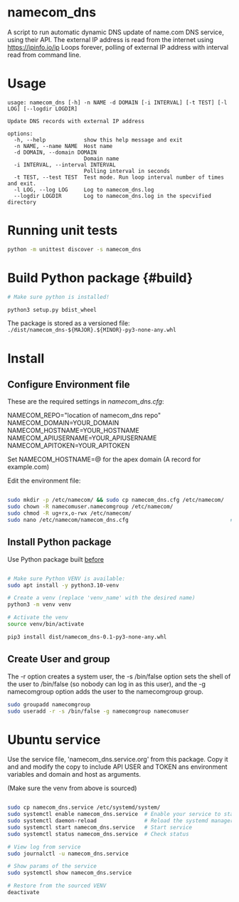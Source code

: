 # namecom_dns

A script to run automatic dynamic DNS update of name.com DNS service, using their API.
The external IP address is read from the internet using https://ipinfo.io/ip
Loops forever, polling of external IP address with interval read from command line.


# Usage

```
usage: namecom_dns [-h] -n NAME -d DOMAIN [-i INTERVAL] [-t TEST] [-l LOG] [--logdir LOGDIR]

Update DNS records with external IP address

options:
  -h, --help            show this help message and exit
  -n NAME, --name NAME  Host name
  -d DOMAIN, --domain DOMAIN
                        Domain name
  -i INTERVAL, --interval INTERVAL
                        Polling interval in seconds
  -t TEST, --test TEST  Test mode. Run loop interval number of times and exit.
  -l LOG, --log LOG     Log to namecom_dns.log
  --logdir LOGDIR       Log to namecom_dns.log in the specvified directory
```

# Running unit tests

```bash
python -m unittest discover -s namecom_dns
```

# Build Python package {#build}

```bash
# Make sure python is installed!

python3 setup.py bdist_wheel
```
The package is stored as a versioned file: ```./dist/namecom_dns-${MAJOR}.${MINOR}-py3-none-any.whl```

# Install

## Configure Environment file

These are the required settings in *namecom_dns.cfg*:

NAMECOM_REPO="location of namecom_dns repo"
NAMECOM_DOMAIN=YOUR_DOMAIN
NAMECOM_HOSTNAME=YOUR_HOSTNAME
NAMECOM_APIUSERNAME=YOUR_APIUSERNAME
NAMECOM_APITOKEN=YOUR_APITOKEN

Set NAMECOM_HOSTNAME=@ for the apex domain (A record for example.com)

Edit the environment file:
```bash

sudo mkdir -p /etc/namecom/ && sudo cp namecom_dns.cfg /etc/namecom/
sudo chown -R namecomuser.namecomgroup /etc/namecom/
sudo chmod -R ug+rx,o-rwx /etc/namecom/
sudo nano /etc/namecom/namecom_dns.cfg                                # Edit as commented above!
```
## Install Python package

Use Python package built [before](#build)
```bash

# Make sure Python VENV is available:
sudo apt install -y python3.10-venv

# Create a venv (replace 'venv_name' with the desired name)
python3 -m venv venv

# Activate the venv
source venv/bin/activate

pip3 install dist/namecom_dns-0.1-py3-none-any.whl

```
## Create User and group

The -r option creates a system user, the -s /bin/false option sets the shell of the user to /bin/false (so nobody can log in as this user), and the -g namecomgroup option adds the user to the namecomgroup group.

```bash
sudo groupadd namecomgroup
sudo useradd -r -s /bin/false -g namecomgroup namecomuser
```

# Ubuntu service

Use the service file, 'namecom_dns.service.org' from this package. Copy it and and modify the copy to include API USER and TOKEN ans environment variables and domain and host as arguments.

(Make sure the venv from above is sourced)

```bash

sudo cp namecom_dns.service /etc/systemd/system/
sudo systemctl enable namecom_dns.service  # Enable your service to start on boot
sudo systemctl daemon-reload               # Reload the systemd manager configuration
sudo systemctl start namecom_dns.service   # Start service
sudo systemctl status namecom_dns.service  # Check status

# View log from service
sudo journalctl -u namecom_dns.service

# Show params of the service
sudo systemctl show namecom_dns.service

# Restore from the sourced VENV
deactivate
```

